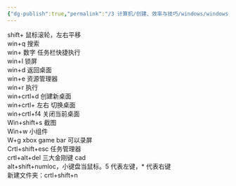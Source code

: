 ```yaml
---
{"dg-publish":true,"permalink":"/3 计算机/创建、效率与技巧/windows/windows快捷键/","title":"windows快捷键"}
---
```



shift+ 鼠标滚轮，左右平移  
win+q 搜索  
win+ 数字 任务栏快捷执行  
win+l 锁屏  
win+d 返回桌面  
win+e 资源管理器  
win+r 执行  
win+crtl+d 创建新桌面  
win+crtl+ 左右 切换桌面  
win+crtl+f4 关闭当前桌面  
Win+shift+s 截图  
Win+w 小组件  
W+g xbox game bar 可以录屏  
Crtl+shift+esc 任务管理器  
crtl+alt+del 三大金刚键 cad  
alt+shift+numloc，小键盘当鼠标。5 代表左键，\* 代表右键  
新建文件夹：crtl+shift+n